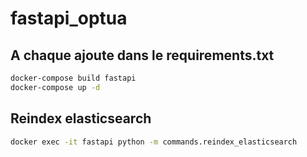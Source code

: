 # fastapi_optua

## A chaque ajoute dans le requirements.txt
```bash
docker-compose build fastapi
docker-compose up -d
```

## Reindex elasticsearch
```bash
docker exec -it fastapi python -m commands.reindex_elasticsearch
```


